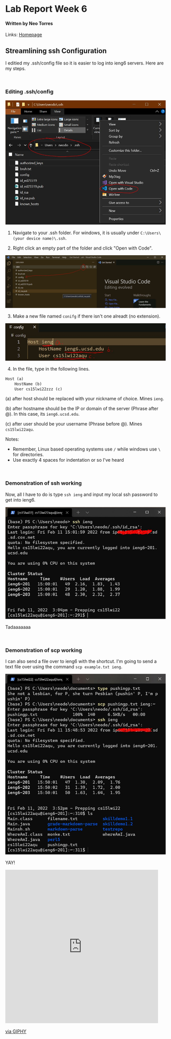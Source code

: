 # **Lab Report Week 6**
#### Written by Neo Torres

Links:
[Homepage](https://nickpizzablock.github.io/cse15l-lab-reports/)

## Streamlining ssh Configuration
I editied my .ssh/config file so it is easier to log into ieng6 servers. Here are my steps.

<br>

### Editing .ssh/config 

![Image](lrw6img/lrw6p1.1.jpg)

1. Navigate to your .ssh folder. For windows, it is usually under `C:\Users\(your device name)\.ssh`.

2. Right click an empty part of the folder and click "Open with Code".

![Image](lrw6img/lrw6p1.2.jpg)

3. Make a new file named `conifg` if there isn't one alreadt (no extension).

![Image](lrw6img/lrw6p1.3.jpg)

4. In the file, type in the following lines.

```
Host (a)
    HostName (b)
    User cs15lwi22zzz (c)
```

(a) after host should be replaced with your nickname of choice. Mines `ieng`.

(b) after hostname should be the IP or domain of the server (Phrase after @). In this case, its `ieng6.ucsd.edu`.

(c) after user should be your username (Phrase before @). Mines `cs15lwi22aqu`.

Notes:

* Remember, Linux based operating systems use `/` while windows use `\` for directories.
* Use exactly 4 spaces for indentation or so I've heard



<br>

### Demonstration of ssh working

Now, all I have to do is type `ssh ieng` and input my local ssh password to get into ieng6.

![Image](lrw6img/lrw6p2.1.jpg)

Tadaaaaaaa

<br>

### Demonstration of scp working

I can also send a file over to ieng6 with the shortcut.
I'm going to send a text file over using the command `scp example.txt ieng`.

![Image](lrw6img/lrw6p3.1.jpg)

YAY!

<iframe src="https://giphy.com/embed/IMfi5ugpf3W1y" width="480" height="480" frameBorder="0" class="giphy-embed" allowFullScreen></iframe><p><a href="https://giphy.com/gifs/cat-dance-fun-IMfi5ugpf3W1y">via GIPHY</a></p>

